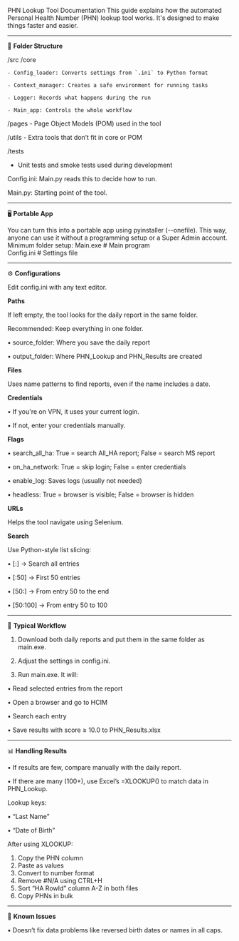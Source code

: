 PHN Lookup Tool Documentation
This guide explains how the automated Personal Health Number (PHN) lookup tool works. It's designed to make things faster and easier.
________________________________________
📁 **Folder Structure**

/src
  /core
  
    - Config_loader: Converts settings from `.ini` to Python format
    
    - Context_manager: Creates a safe environment for running tasks
    
    - Logger: Records what happens during the run
    
    - Main_app: Controls the whole workflow
    
  /pages
    - Page Object Models (POM) used in the tool
    
  /utils
    - Extra tools that don’t fit in core or POM
    
/tests
  - Unit tests and smoke tests used during development

Config.ini: Main.py reads this to decide how to run. 

Main.py: Starting point of the tool.
________________________________________
🖥️ **Portable App**

You can turn this into a portable app using pyinstaller (--onefile).
This way, anyone can use it without a programming setup or a Super Admin account.
Minimum folder setup:
Main.exe       # Main program  
Config.ini     # Settings file
________________________________________
⚙️ **Configurations**

Edit config.ini with any text editor.

**Paths**

If left empty, the tool looks for the daily report in the same folder.

Recommended: Keep everything in one folder.

•	source_folder: Where you save the daily report

•	output_folder: Where PHN_Lookup and PHN_Results are created


**Files**

Uses name patterns to find reports, even if the name includes a date.


**Credentials**

•	If you're on VPN, it uses your current login.

•	If not, enter your credentials manually.


**Flags**

•	search_all_ha: True = search All_HA report; False = search MS report

•	on_ha_network: True = skip login; False = enter credentials

•	enable_log: Saves logs (usually not needed)

•	headless: True = browser is visible; False = browser is hidden


**URLs**

Helps the tool navigate using Selenium.


**Search**

Use Python-style list slicing:

•	[:] → Search all entries

•	[:50] → First 50 entries

•	[50:] → From entry 50 to the end

•	[50:100] → From entry 50 to 100
________________________________________
🔁 **Typical Workflow**

1.	Download both daily reports and put them in the same folder as main.exe.

2.	Adjust the settings in config.ini.

3.	Run main.exe. It will:

•	Read selected entries from the report

•	Open a browser and go to HCIM

•	Search each entry

•	Save results with score ≥ 10.0 to PHN_Results.xlsx
________________________________________
📊 **Handling Results**

•	If results are few, compare manually with the daily report.

•	If there are many (100+), use Excel’s =XLOOKUP() to match data in PHN_Lookup.

Lookup keys:

•	“Last Name”

•	“Date of Birth”

After using XLOOKUP:
1.	Copy the PHN column
2.	Paste as values
3.	Convert to number format
4.	Remove #N/A using CTRL+H
5.	Sort “HA RowId” column A-Z in both files
6.	Copy PHNs in bulk
________________________________________
🐞 **Known Issues**

•	Doesn’t fix data problems like reversed birth dates or names in all caps.

